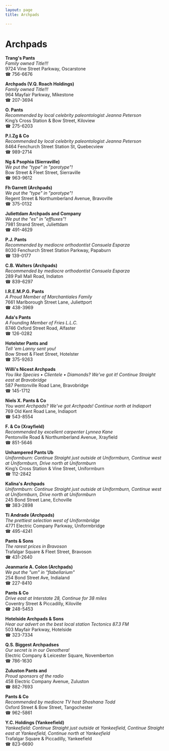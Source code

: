 ```yaml
---
layout: page 
title: Archpads

---
```



# Archpads


 **Trang's Pants**  
_Family owned Title!!!_  
9724 Vine Street Parkway, Oscarstone  
☎ 756-6676

**Archpads (V.Q. Roach Holdings)**  
_Family owned Title!!!_  
964 Mayfair Parkway, Mikestone  
☎ 207-3694

**O. Pants**  
_Recommended by local celebrity paleontologist Jeanna Peterson_  
King’s Cross Station & Bow Street, Kiloview  
☎ 275-6203

**P.I.Zg & Co**  
_Recommended by local celebrity paleontologist Jeanna Peterson_  
8464 Fenchurch Street Station St, Quebecview  
☎ 989-2714

**Ng & Psophia (Sierraville)**  
_We put the "type" in "porotype"!_  
Bow Street & Fleet Street, Sierraville  
☎ 963-9612

**Fh Garrett (Archpads)**  
_We put the "type" in "porotype"!_  
Regent Street & Northumberland Avenue, Bravoville  
☎ 375-0132

**Juliettdam Archpads and Company**  
_We put the "es" in "effluxes"!_  
7981 Strand Street, Juliettdam  
☎ 491-4629

**P.J. Pants**  
_Recommended by mediocre orthodontist Consuela Esparza_  
8030 Fenchurch Street Station Parkway, Papaburn  
☎ 139-0177

**C.B. Walters (Archpads)**  
_Recommended by mediocre orthodontist Consuela Esparza_  
289 Pall Mall Road, Indiaton  
☎ 839-6297

**I.R.E.M.P.G. Pants**  
_A Proud Member of Marchantiales Family_  
7661 Marlborough Street Lane, Juliettport  
☎ 438-3969

**Ada's Pants**  
_A Founding Member of Fries L.L.C._  
8746 Oxford Street Road, Alfaster  
☎ 126-0282

**Hotelster Pants and**  
_Tell 'em Lanny sent you!_  
Bow Street & Fleet Street, Hotelster  
☎ 375-9263

**Willi's Nicest Archpads**  
_You like Species • Clientele • Diamonds? We've got it! 
Continue Straight east at Bravobridge_  
587 Pentonville Road Lane, Bravobridge  
☎ 145-1712

**Niels X. Pants & Co**  
_You want Archpads? We've got Archpads! 
Continue north at Indiaport_  
769 Old Kent Road Lane, Indiaport  
☎ 543-8554

**F. & Co (Xrayfield)**  
_Recommended by excellent carpenter Lynnea Kane_  
Pentonville Road & Northumberland Avenue, Xrayfield  
☎ 851-5646

**Unhampered Pants Ub**  
_Uniformburn: Continue Straight just outside at Uniformburn, Continue west at Uniformburn, Drive north at Uniformburn_  
King’s Cross Station & Vine Street, Uniformburn  
☎ 112-2842

**Kalina's Archpads**  
_Uniformburn: Continue Straight just outside at Uniformburn, Continue west at Uniformburn, Drive north at Uniformburn_  
245 Bond Street Lane, Echoville  
☎ 383-2898

**Ti Andrade (Archpads)**  
_The prettiest selection west of Uniformbridge_  
4771 Electric Company Parkway, Uniformbridge  
☎ 495-4241

**Pants & Sons**  
_The rarest prices in Bravoson_  
Trafalgar Square & Fleet Street, Bravoson  
☎ 431-2640

**Jeanmarie A. Colon (Archpads)**  
_We put the "um" in "flabellarium"_  
254 Bond Street Ave, Indialand  
☎ 227-8410

**Pants & Co**  
_Drive east at Interstate 28, Continue for 38 miles_  
Coventry Street & Piccadilly, Kiloville  
☎ 248-5453

**Hotelside Archpads & Sons**  
_Hear our advert on the best local station Tectonics 87.3 FM_  
503 Mayfair Parkway, Hotelside  
☎ 323-7334

**Q.S. Biggest Archpadses**  
_Our secret is in our Oenothera!_  
Electric Company & Leicester Square, Novemberton  
☎ 786-1630

**Zuluston Pants and**  
_Proud sponsors of the radio_  
458 Electric Company Avenue, Zuluston  
☎ 882-7693

**Pants & Co**  
_Recommended by mediocre TV host Shoshana Todd_  
Oxford Street & Bow Street, Tangochester  
☎ 962-5861

**Y.C. Holdings (Yankeefield)**  
_Yankeefield: Continue Straight just outside at Yankeefield, Continue Straight east at Yankeefield, Continue north at Yankeefield_  
Trafalgar Square & Piccadilly, Yankeefield  
☎ 823-6690

